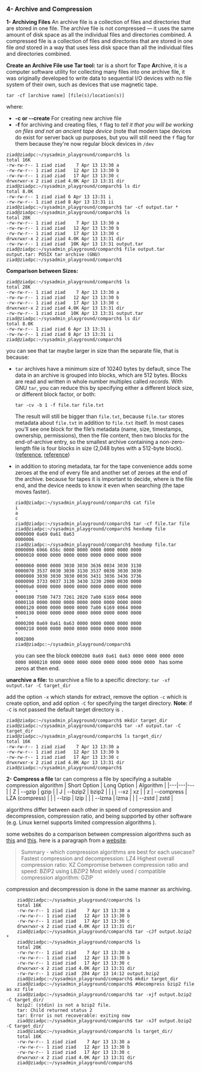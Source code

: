 ### 4- Archive and Compression
**1- Archiving Files**
An archive file is a collection of files and directories that are stored in one file. The archive file is not compressed — it uses the same amount of disk space as all the individual files and directories combined. A compressed file is a collection of files and directories that are stored in one file _and_ stored in a way that uses less disk space than all the individual files and directories combined. 

**Create an Archive File use Tar tool:**
tar is a short for **T**ape **Ar**chive, it is a computer software utility for collecting many files into one archive file, it was originally developed to write data to sequential I/O devices with no file system of their own, such as devices that use magnetic tape. 

```
tar -cf [archive name] [file(s)/location(s)]
```
where: 

 - **-c or --create** For creating new archive file
 - **-f** for archiving and creating files,
 `f` flag to _tell it that you will be working on files and not an ancient tape device_  (note that modern tape devices do exist for server back up purposes, but you will still need the `f` flag for them because they're now regular block devices in `/dev`
```
ziad@ziadpc:~/sysadmin_playground/comparch$ ls
total 16K
-rw-rw-r-- 1 ziad ziad    7 Apr 13 13:30 a
-rw-rw-r-- 1 ziad ziad   12 Apr 13 13:30 b
-rw-rw-r-- 1 ziad ziad   17 Apr 13 13:30 c
drwxrwxr-x 2 ziad ziad 4.0K Apr 13 13:31 dir
ziad@ziadpc:~/sysadmin_playground/comparch$ ls dir
total 8.0K
-rw-rw-r-- 1 ziad ziad 6 Apr 13 13:31 i
-rw-rw-r-- 1 ziad ziad 8 Apr 13 13:31 ii
ziad@ziadpc:~/sysadmin_playground/comparch$ tar -cf output.tar *
ziad@ziadpc:~/sysadmin_playground/comparch$ ls
total 28K
-rw-rw-r-- 1 ziad ziad    7 Apr 13 13:30 a
-rw-rw-r-- 1 ziad ziad   12 Apr 13 13:30 b
-rw-rw-r-- 1 ziad ziad   17 Apr 13 13:30 c
drwxrwxr-x 2 ziad ziad 4.0K Apr 13 13:31 dir
-rw-rw-r-- 1 ziad ziad  10K Apr 13 13:31 output.tar
ziad@ziadpc:~/sysadmin_playground/comparch$ file output.tar
output.tar: POSIX tar archive (GNU)
ziad@ziadpc:~/sysadmin_playground/comparch$ 
```
**Comparison between Sizes:**

```
ziad@ziadpc:~/sysadmin_playground/comparch$ ls
total 28K
-rw-rw-r-- 1 ziad ziad    7 Apr 13 13:30 a
-rw-rw-r-- 1 ziad ziad   12 Apr 13 13:30 b
-rw-rw-r-- 1 ziad ziad   17 Apr 13 13:30 c
drwxrwxr-x 2 ziad ziad 4.0K Apr 13 13:31 dir
-rw-rw-r-- 1 ziad ziad  10K Apr 13 13:31 output.tar
ziad@ziadpc:~/sysadmin_playground/comparch$ ls dir
total 8.0K
-rw-rw-r-- 1 ziad ziad 6 Apr 13 13:31 i
-rw-rw-r-- 1 ziad ziad 8 Apr 13 13:31 ii
ziad@ziadpc:~/sysadmin_playground/comparch$ 
```

you can see that tar maybe larger in size than the separate file, that is because:

 - `tar` archives have a minimum size of 10240 bytes by default, since The data in an archive is grouped into blocks, which are 512 bytes. Blocks are read and written in whole number multiples called _records_. 
With GNU `tar`, you can reduce this by specifying either a different block size, or different block factor, or both:
	```
	tar -cv -b 1 -f file.tar file.txt
	```

	The result will still be bigger than `file.txt`, because `file.tar` 	stores metadata about `file.txt` in addition to `file.txt` itself. In most cases you’ll see one block for the file’s metadata (name, size, timestamps, ownership, permissions), then the file content, then two blocks for the end-of-archive entry, so the smallest archive containing a non-zero-length file is four blocks in size (2,048 bytes with a 512-byte block). ([reference](https://unix.stackexchange.com/questions/685766/why-is-tar-archive-so-much-bigger-than-text-file-10240-bytes), [reference](https://www.gnu.org/software/tar/manual/html_node/Blocking-Factor.html))
	
 - in addition to storing metadata, tar for the tape convenience adds some zeroes at the end of every file and another set of zeroes at the end of the archive. because for tapes it is important to decide, where is the file end, and the device needs to know it even when searching (the tape moves faster). 
	 ```
	 ziad@ziadpc:~/sysadmin_playground/comparch$ cat file
	i
	a
	c
	ziad@ziadpc:~/sysadmin_playground/comparch$ tar -cf file.tar file
	ziad@ziadpc:~/sysadmin_playground/comparch$ hexdump file
	0000000 0a69 0a61 0a63                         
	0000006
	ziad@ziadpc:~/sysadmin_playground/comparch$ hexdump file.tar 
	0000000 6966 656c 0000 0000 0000 0000 0000 0000
	0000010 0000 0000 0000 0000 0000 0000 0000 0000
	*
	0000060 0000 0000 3030 3030 3636 0034 3030 3130
	0000070 3537 0030 3030 3130 3537 0030 3030 3030
	0000080 3030 3030 3030 0036 3431 3036 3436 3736
	0000090 3733 0037 3130 3430 3230 2000 0030 0000
	00000a0 0000 0000 0000 0000 0000 0000 0000 0000
	*
	0000100 7500 7473 7261 2020 7a00 6169 0064 0000
	0000110 0000 0000 0000 0000 0000 0000 0000 0000
	0000120 0000 0000 0000 0000 7a00 6169 0064 0000
	0000130 0000 0000 0000 0000 0000 0000 0000 0000
	*
	0000200 0a69 0a61 0a63 0000 0000 0000 0000 0000
	0000210 0000 0000 0000 0000 0000 0000 0000 0000
	*
	0002800
	ziad@ziadpc:~/sysadmin_playground/comparch$ 
	 ```
	you can see the block `0000200 0a69 0a61 0a63 0000 0000 0000 0000 0000
	0000210 0000 0000 0000 0000 0000 0000 0000 0000
	` has some zeros at then end.

**unarchive a file:**
	to unarchive a file to a specific directory:
	`tar -xf output.tar -C target_dir`

add the option `-x` which stands for extract, remove the option `-c` which is create option, and add option `-C` for specifying the target directory.
**Note**:  if `-C` is not passed the default target directory is `.`
	
	
	ziad@ziadpc:~/sysadmin_playground/comparch$ mkdir target_dir
	ziad@ziadpc:~/sysadmin_playground/comparch$ tar -xf output.tar -C target_dir
	ziad@ziadpc:~/sysadmin_playground/comparch$ ls target_dir/
	total 16K
	-rw-rw-r-- 1 ziad ziad    7 Apr 13 13:30 a
	-rw-rw-r-- 1 ziad ziad   12 Apr 13 13:30 b
	-rw-rw-r-- 1 ziad ziad   17 Apr 13 13:30 c
	drwxrwxr-x 2 ziad ziad 4.0K Apr 13 13:31 dir
	ziad@ziadpc:~/sysadmin_playground/comparch$ 


**2- Compress a file**
tar can compress a file by specifying a suitable compression algorithm 
| Short Option | Long Option | Algorithm |
|---|---|---|
| Z | --gzip | gzip |
| J | --bzip2 | bzip2 |
| j | --xz | xz |
| z | --compress | LZA (compress) |
|  | --lzip | lzip |
|  | --lzma | lzma |
|  | --zstd | zstd |

algorithms differ between each other in speed of compression and decompression, compression ratio, and being supported by other software (e.g. Linux kernel supports limited compression algorithms ).

some websites do a comparison between compression algorithms such as [this](https://www.privex.io/articles/which-compression-algorithm-tool/) and [this](https://forum.puppylinux.com/viewtopic.php?t=8375).
here is a paragraph from a [website](https://www.privex.io/articles/which-compression-algorithm-tool/).
> Summary - which compression algorithms are best for each usecase?
> Fastest compression and decompression: LZ4
> Highest overall compression ratio: XZ
> Compromise between compression ratio and speed: BZIP2 using LBZIP2
> Most widely used / compatible compression algorithm: GZIP

compression and decompression is done in the same manner as archiving.
```
	ziad@ziadpc:~/sysadmin_playground/comparch$ ls
	total 16K
	-rw-rw-r-- 1 ziad ziad    7 Apr 13 13:30 a
	-rw-rw-r-- 1 ziad ziad   12 Apr 13 13:30 b
	-rw-rw-r-- 1 ziad ziad   17 Apr 13 13:30 c
	drwxrwxr-x 2 ziad ziad 4.0K Apr 13 13:31 dir
	ziad@ziadpc:~/sysadmin_playground/comparch$ tar -cJf output.bzip2 *
	ziad@ziadpc:~/sysadmin_playground/comparch$ ls
	total 20K
	-rw-rw-r-- 1 ziad ziad    7 Apr 13 13:30 a
	-rw-rw-r-- 1 ziad ziad   12 Apr 13 13:30 b
	-rw-rw-r-- 1 ziad ziad   17 Apr 13 13:30 c
	drwxrwxr-x 2 ziad ziad 4.0K Apr 13 13:31 dir
	-rw-rw-r-- 1 ziad ziad  284 Apr 13 14:12 output.bzip2
	ziad@ziadpc:~/sysadmin_playground/comparch$ mkdir target_dir
	ziad@ziadpc:~/sysadmin_playground/comparch$ #decompress bzip2 file as xz file
	ziad@ziadpc:~/sysadmin_playground/comparch$ tar -xjf output.bzip2 -C target_dir/
	bzip2: (stdin) is not a bzip2 file.
	tar: Child returned status 2
	tar: Error is not recoverable: exiting now
	ziad@ziadpc:~/sysadmin_playground/comparch$ tar -xJf output.bzip2 -C target_dir/
	ziad@ziadpc:~/sysadmin_playground/comparch$ ls target_dir/
	total 16K
	-rw-rw-r-- 1 ziad ziad    7 Apr 13 13:30 a
	-rw-rw-r-- 1 ziad ziad   12 Apr 13 13:30 b
	-rw-rw-r-- 1 ziad ziad   17 Apr 13 13:30 c
	drwxrwxr-x 2 ziad ziad 4.0K Apr 13 13:31 dir
	ziad@ziadpc:~/sysadmin_playground/comparch$ 
	
```

